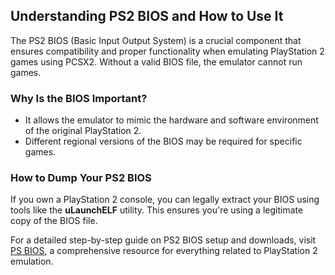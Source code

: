 ## Understanding PS2 BIOS and How to Use It

The PS2 BIOS (Basic Input Output System) is a crucial component that ensures compatibility and proper functionality when emulating PlayStation 2 games using PCSX2. Without a valid BIOS file, the emulator cannot run games.

### Why Is the BIOS Important?
- It allows the emulator to mimic the hardware and software environment of the original PlayStation 2.
- Different regional versions of the BIOS may be required for specific games.

### How to Dump Your PS2 BIOS
If you own a PlayStation 2 console, you can legally extract your BIOS using tools like the **uLaunchELF** utility. This ensures you're using a legitimate copy of the BIOS file.

For a detailed step-by-step guide on PS2 BIOS setup and downloads, visit [PS BIOS](https://psbios.me/), a comprehensive resource for everything related to PlayStation 2 emulation.
